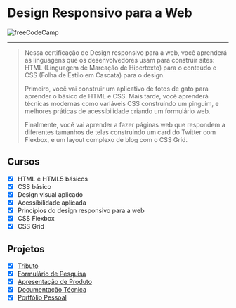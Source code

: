 # Design Responsivo para a Web

![freeCodeCamp](https://camo.githubusercontent.com/d069971a0af4d9e393066dc77ced000cff23a1f6bbfbb9e7704a870192a926ca/68747470733a2f2f73332e616d617a6f6e6177732e636f6d2f66726565636f646563616d702f776964652d736f6369616c2d62616e6e65722e706e67)

---

> Nessa certificação de Design responsivo para a web, você aprenderá as linguagens que os desenvolvedores usam para construir sites: HTML (Linguagem de Marcação de 
> Hipertexto) para o conteúdo e CSS (Folha de Estilo em Cascata) para o design.
>
> Primeiro, você vai construir um aplicativo de fotos de gato para aprender o básico de HTML e CSS. Mais tarde, você aprenderá técnicas modernas como variáveis CSS 
> construindo um pinguim, e melhores práticas de acessibilidade criando um formulário web.
>
> Finalmente, você vai aprender a fazer páginas web que respondem a diferentes tamanhos de telas construindo um card do Twitter com Flexbox, e um layout complexo de blog
> com o CSS Grid.
>

## Cursos

- [x] HTML e HTML5 básicos
- [x] CSS básico
- [x] Design visual aplicado
- [x] Acessibilidade aplicada
- [x] Princípios do design responsivo para a web
- [x] CSS Flexbox
- [x] CSS Grid

## Projetos

- [x] [Tributo](https://elizabethvelozo.github.io/fcc-design-responsivo-para-a-web/tributo/programadoras-da-historia.html)
- [x] [Formulário de Pesquisa](https://elizabethvelozo.github.io/fcc-design-responsivo-para-a-web/formulario-de-pesquisa/adocao-de-gatinhos.html)
- [x] [Apresentação de Produto](https://elizabethvelozo.github.io/fcc-design-responsivo-para-a-web/apresentacao-de-produto/staccato.html)
- [x] [Documentação Técnica](https://elizabethvelozo.github.io/fcc-design-responsivo-para-a-web/documentacao-tecnica/documentacao-html.html)
- [x] [Portfólio Pessoal](https://elizabethvelozo.github.io/fcc-design-responsivo-para-a-web/portfolio-pessoal/elizabeth-velozo.html)